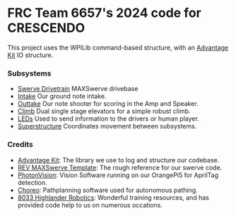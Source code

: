# FRC Team 6657's 2024 code for CRESCENDO
This project uses the WPILib command-based structure, with an [Advantage Kit](https://github.com/Mechanical-Advantage/AdvantageKit) IO structure.

### **Subsystems**
  - [Swerve Drivetrain](src/main/java/frc/robot/subsystems/drive) MAXSwerve drivebase
  - [Intake](src/main/java/frc/robot/subsystems/intake) Our ground note intake.
  - [Outtake](src/main/java/frc/robot/subsystems/outtake) Our note shooter for scoring in the Amp and Speaker.
  - [Climb](src/main/java/frc/robot/subsystems/climb) Dual single stage elevators for a simple robust climb.
  - [LEDs](src/main/java/frc/robot/subsystems/intake) Used to send information to the drivers or human player.
  - [Superstructure](src/main/java/frc/robot/subsystems/Superstructure.java) Coordinates movement between subsystems. 

### **Credits**
  - [Advantage Kit](https://github.com/Mechanical-Advantage/AdvantageKit): The library we use to log and structure our codebase.
  - [REV MAXSwerve Template](https://github.com/REVrobotics/MAXSwerve-Java-Template): The rough reference for our swerve code.
  - [PhotonVision](https://github.com/PhotonVision/photonvision): Vision Software running on our OrangePi5 for AprilTag detection.
  - [Choreo](https://github.com/SleipnirGroup/Choreo): Pathplanning software used for autonomous pathing.
  - [8033 Highlander Robotics](https://github.com/HighlanderRobotics/): Wonderful training resources, and has provided code help to us on numerous occations.

